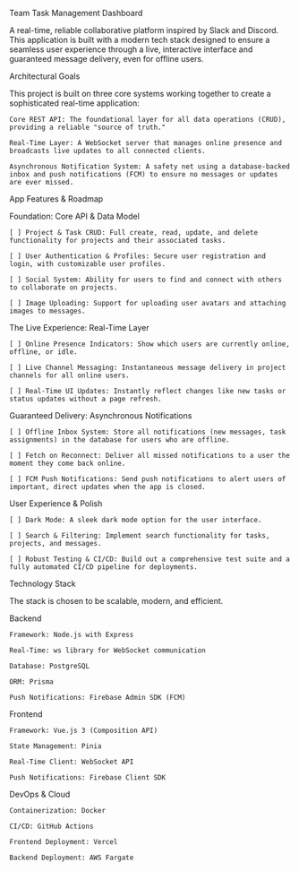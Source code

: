 Team Task Management Dashboard

A real-time, reliable collaborative platform inspired by Slack and Discord. This application is built with a modern tech stack designed to ensure a seamless user experience through a live, interactive interface and guaranteed message delivery, even for offline users.

Architectural Goals

This project is built on three core systems working together to create a sophisticated real-time application:

    Core REST API: The foundational layer for all data operations (CRUD), providing a reliable "source of truth."

    Real-Time Layer: A WebSocket server that manages online presence and broadcasts live updates to all connected clients.

    Asynchronous Notification System: A safety net using a database-backed inbox and push notifications (FCM) to ensure no messages or updates are ever missed.

App Features & Roadmap

Foundation: Core API & Data Model

    [ ] Project & Task CRUD: Full create, read, update, and delete functionality for projects and their associated tasks.

    [ ] User Authentication & Profiles: Secure user registration and login, with customizable user profiles.

    [ ] Social System: Ability for users to find and connect with others to collaborate on projects.

    [ ] Image Uploading: Support for uploading user avatars and attaching images to messages.

The Live Experience: Real-Time Layer

    [ ] Online Presence Indicators: Show which users are currently online, offline, or idle.

    [ ] Live Channel Messaging: Instantaneous message delivery in project channels for all online users.

    [ ] Real-Time UI Updates: Instantly reflect changes like new tasks or status updates without a page refresh.

Guaranteed Delivery: Asynchronous Notifications

    [ ] Offline Inbox System: Store all notifications (new messages, task assignments) in the database for users who are offline.

    [ ] Fetch on Reconnect: Deliver all missed notifications to a user the moment they come back online.

    [ ] FCM Push Notifications: Send push notifications to alert users of important, direct updates when the app is closed.

User Experience & Polish

    [ ] Dark Mode: A sleek dark mode option for the user interface.

    [ ] Search & Filtering: Implement search functionality for tasks, projects, and messages.

    [ ] Robust Testing & CI/CD: Build out a comprehensive test suite and a fully automated CI/CD pipeline for deployments.

Technology Stack

The stack is chosen to be scalable, modern, and efficient.

Backend

    Framework: Node.js with Express

    Real-Time: ws library for WebSocket communication

    Database: PostgreSQL

    ORM: Prisma

    Push Notifications: Firebase Admin SDK (FCM)

Frontend

    Framework: Vue.js 3 (Composition API)

    State Management: Pinia

    Real-Time Client: WebSocket API

    Push Notifications: Firebase Client SDK

DevOps & Cloud

    Containerization: Docker

    CI/CD: GitHub Actions

    Frontend Deployment: Vercel

    Backend Deployment: AWS Fargate

